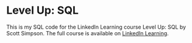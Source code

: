 # Level Up: SQL 
This is my SQL code for the LinkedIn Learning course Level Up: SQL by Scott Simpson. The full course is available on [LinkedIn Learning][lil-course-url].

[lil-course-url]: https://www.linkedin.com/learning/level-up-sql
